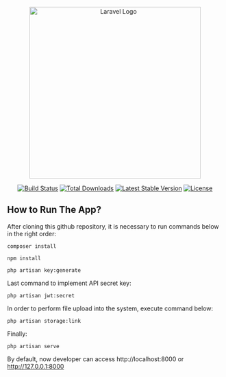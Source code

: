 <p align="center"><a href="https://laravel.com" target="_blank"><img src="https://raw.githubusercontent.com/laravel/art/master/logo-lockup/5%20SVG/2%20CMYK/1%20Full%20Color/laravel-logolockup-cmyk-red.svg" width="400" alt="Laravel Logo"></a></p>

<p align="center">
<a href="https://travis-ci.org/laravel/framework"><img src="https://travis-ci.org/laravel/framework.svg" alt="Build Status"></a>
<a href="https://packagist.org/packages/laravel/framework"><img src="https://img.shields.io/packagist/dt/laravel/framework" alt="Total Downloads"></a>
<a href="https://packagist.org/packages/laravel/framework"><img src="https://img.shields.io/packagist/v/laravel/framework" alt="Latest Stable Version"></a>
<a href="https://packagist.org/packages/laravel/framework"><img src="https://img.shields.io/packagist/l/laravel/framework" alt="License"></a>
</p>

## How to Run The App?

After cloning this github repository, it is necessary to run commands below in the right order:

```
composer install
```

```
npm install
```

```
php artisan key:generate
```

Last command to implement API secret key:

```
php artisan jwt:secret
```

In order to perform file upload into the system, execute command below:

```
php artisan storage:link
```

Finally:

```
php artisan serve
```

By default, now developer can access http://localhost:8000 or http://127.0.0.1:8000
